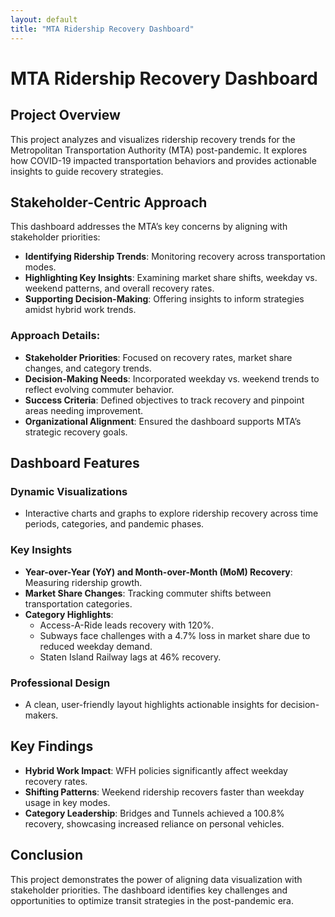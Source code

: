 ```yaml
---
layout: default
title: "MTA Ridership Recovery Dashboard"  
---
```


# MTA Ridership Recovery Dashboard

## Project Overview
This project analyzes and visualizes ridership recovery trends for the Metropolitan Transportation Authority (MTA) post-pandemic. It explores how COVID-19 impacted transportation behaviors and provides actionable insights to guide recovery strategies.

## Stakeholder-Centric Approach
This dashboard addresses the MTA’s key concerns by aligning with stakeholder priorities:

- **Identifying Ridership Trends**: Monitoring recovery across transportation modes.  
- **Highlighting Key Insights**: Examining market share shifts, weekday vs. weekend patterns, and overall recovery rates.  
- **Supporting Decision-Making**: Offering insights to inform strategies amidst hybrid work trends.

### Approach Details:
- **Stakeholder Priorities**: Focused on recovery rates, market share changes, and category trends.  
- **Decision-Making Needs**: Incorporated weekday vs. weekend trends to reflect evolving commuter behavior.  
- **Success Criteria**: Defined objectives to track recovery and pinpoint areas needing improvement.  
- **Organizational Alignment**: Ensured the dashboard supports MTA’s strategic recovery goals.

## Dashboard Features

### Dynamic Visualizations
- Interactive charts and graphs to explore ridership recovery across time periods, categories, and pandemic phases.

### Key Insights
- **Year-over-Year (YoY) and Month-over-Month (MoM) Recovery**: Measuring ridership growth.  
- **Market Share Changes**: Tracking commuter shifts between transportation categories.  
- **Category Highlights**:  
  - Access-A-Ride leads recovery with 120%.  
  - Subways face challenges with a 4.7% loss in market share due to reduced weekday demand.  
  - Staten Island Railway lags at 46% recovery.

### Professional Design
- A clean, user-friendly layout highlights actionable insights for decision-makers.

## Key Findings
- **Hybrid Work Impact**: WFH policies significantly affect weekday recovery rates.  
- **Shifting Patterns**: Weekend ridership recovers faster than weekday usage in key modes.  
- **Category Leadership**: Bridges and Tunnels achieved a 100.8% recovery, showcasing increased reliance on personal vehicles.

## Conclusion
This project demonstrates the power of aligning data visualization with stakeholder priorities. The dashboard identifies key challenges and opportunities to optimize transit strategies in the post-pandemic era.
